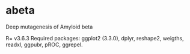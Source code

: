 # abeta
Deep mutagenesis of Amyloid beta

R= v3.6.3
Required packages: ggplot2 (3.3.0), dplyr, reshape2, weigths, readxl, ggpubr, pROC, ggrepel.

